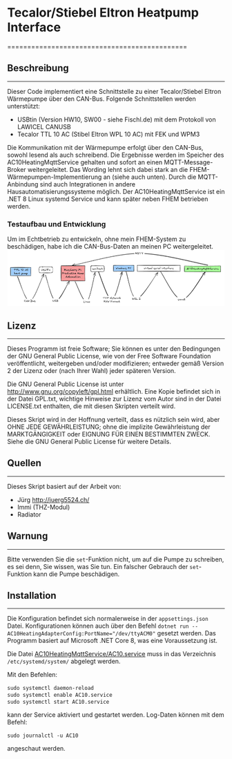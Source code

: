# Tecalor/Stiebel Eltron Heatpump Interface
=============================================

## Beschreibung
---------------

Dieser Code implementiert eine Schnittstelle zu einer Tecalor/Stiebel Eltron Wärmepumpe über den CAN-Bus. Folgende Schnittstellen werden unterstützt:

* USBtin (Version HW10, SW00 - siehe Fischl.de) mit dem Protokoll von LAWICEL CANUSB
* Tecalor TTL 10 AC (Stibel Eltron WPL 10 AC) mit FEK und WPM3

Die Kommunikation mit der Wärmepumpe erfolgt über den CAN-Bus, sowohl lesend als auch schreibend. Die Ergebnisse werden im Speicher des AC10HeatingMqttService gehalten und sofort an einen MQTT-Message-Broker weitergeleitet. Das Wording lehnt sich dabei stark an die FHEM-Wärmepumpen-Implementierung an (siehe auch unten). Durch die MQTT-Anbindung sind auch Integrationen in andere Hausautomatisierungssysteme möglich. Der AC10HeatingMqttService ist ein .NET 8 Linux systemd Service und kann später neben FHEM betrieben werden.

### Testaufbau und Entwicklung
Um im Echtbetrieb zu entwickeln, ohne mein FHEM-System zu beschädigen, habe ich die CAN-Bus-Daten an meinen PC weitergeleitet.
<img src="doc/testsetup.png" width="600">

## Lizenz
-------

Dieses Programm ist freie Software; Sie können es unter den Bedingungen der GNU General Public License, wie von der Free Software Foundation veröffentlicht, weitergeben und/oder modifizieren; entweder gemäß Version 2 der Lizenz oder (nach Ihrer Wahl) jeder späteren Version.

Die GNU General Public License ist unter <http://www.gnu.org/copyleft/gpl.html> erhältlich. Eine Kopie befindet sich in der Datei GPL.txt, wichtige Hinweise zur Lizenz vom Autor sind in der Datei LICENSE.txt enthalten, die mit diesen Skripten verteilt wird.

Dieses Skript wird in der Hoffnung verteilt, dass es nützlich sein wird, aber OHNE JEDE GEWÄHRLEISTUNG; ohne die implizite Gewährleistung der MARKTGÄNGIGKEIT oder EIGNUNG FÜR EINEN BESTIMMTEN ZWECK. Siehe die GNU General Public License für weitere Details.

## Quellen
----------

Dieses Skript basiert auf der Arbeit von:

* Jürg <http://juerg5524.ch/>
* Immi (THZ-Modul)
* Radiator

## Warnung
----------

Bitte verwenden Sie die `set`-Funktion nicht, um auf die Pumpe zu schreiben, es sei denn, Sie wissen, was Sie tun. Ein falscher Gebrauch der `set`-Funktion kann die Pumpe beschädigen.

## Installation
-------------

Die Konfiguration befindet sich normalerweise in der `appsettings.json` Datei. Konfigurationen können auch über den Befehl `dotnet run --AC10HeatingAdapterConfig:PortName="/dev/ttyACM0"` gesetzt werden. Das Programm basiert auf Microsoft .NET Core 8, was eine Voraussetzung ist.

Die Datei [AC10HeatingMqttService/AC10.service](AC10HeatingMqttService/AC10.service) muss in das Verzeichnis `/etc/systemd/system/` abgelegt werden.

Mit den Befehlen:

	sudo systemctl daemon-reload
	sudo systemctl enable AC10.service
	sudo systemctl start AC10.service

kann der Service aktiviert und gestartet werden. Log-Daten können mit dem Befehl:

	sudo journalctl -u AC10

angeschaut werden.
